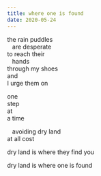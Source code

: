 ```yaml
---
title: where one is found
date: 2020-05-24
---
```



the rain puddles  
&nbsp;&nbsp;&nbsp;are desperate  
to reach their  
&nbsp;&nbsp;&nbsp;hands  
through my shoes  
and  
I urge them on  

one  
step  
at  
a time  

&nbsp;&nbsp;&nbsp;avoiding dry land  
at all cost  

dry land is where they find you  

dry land is where one is found 
